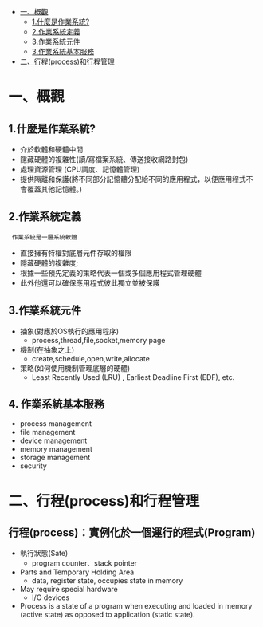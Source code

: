 * [一、概觀](#概觀)
    * [1.什麼是作業系統?](#什麼是作業系統?)
    * [2.作業系統定義](#作業系統定義)
    * [3.作業系統元件](#作業系統元件)
    * [3.作業系統基本服務](#作業系統基本服務)
* [二、行程(process)和行程管理](#行程(process)和行程管理)  
# 一、概觀

## 1.什麼是作業系統?
   *  介於軟體和硬體中間
   *  隱藏硬體的複雜性(讀/寫檔案系統、傳送接收網路封包)
   *  處理資源管理 (CPU調度、記憶體管理)
   *  提供隔離和保護(將不同部分記憶體分配給不同的應用程式，以便應用程式不會覆蓋其他記憶體。)
## 2.作業系統定義
     作業系統是一層系統軟體
   *  直接擁有特權對底層元件存取的權限
   *  隱藏硬體的複雜度;
   *  根據一些預先定義的策略代表一個或多個應用程式管理硬體
   *  此外他還可以確保應用程式彼此獨立並被保護
## 3.作業系統元件
   *  抽象(對應於OS執行的應用程序)
      * process,thread,file,socket,memory page
   *  機制(在抽象之上)
      * create,schedule,open,write,allocate
   *  策略(如何使用機制管理底層的硬體)
      * Least Recently Used (LRU) , Earliest Deadline First (EDF), etc.
## 4. 作業系統基本服務
   * process management
   * file management
   * device management
   * memory management
   * storage management
   * security

# 二、行程(process)和行程管理
## 行程(process)：實例化於一個運行的程式(Program)
   * 執行狀態(Sate)
      * program counter、stack pointer
   * Parts and Temporary Holding Area 
      * data, register state, occupies state in memory
   * May require special hardware
      * I/O devices
   * Process is a state of a program when executing and loaded in memory (active state) as opposed to application (static state).
   

